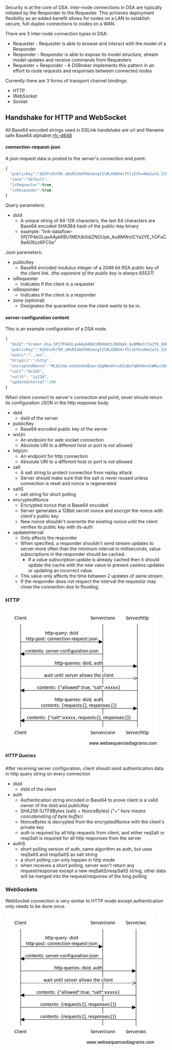 Security is at the core of DSA. Inter-node connections in DSA are typically initiated by the Responder to the Requester. This achieves deployment flexibility as an added benefit allows for nodes on a LAN to establish secure, full-duplex connections to nodes on a WAN.

There are 3 inter-node connection types in DSA:

* Requester - Requester is able to browse and interact with the model of a Responder
* Responder - Responder is able to expose its model structure, stream model updates and receive commands from Requesters
* Requester + Responder - A DSBroker implements this pattern in an effort to route requests and responses between connected nodes

Currently there are 3 forms of transport channel bindings:

* HTTP
* WebSocket
* Socket


## Handshake for HTTP and WebSocket

All Base64 encoded strings used in DSLink handshake are url and filename safe Base64 alphabet [rfc-4648](https://tools.ietf.org/html/rfc4648)
#### connection-request-json
A json request data is posted to the server's connection end point:
```javascript
{
  "publicKey":"AIHYvVkY5M_uMsRI4XmTH6nkngf2lMLXOOX4rfhliEYhv4Hw1wlb_I39Q5cw6a9zHSvonI8ZuG73HWLGKVlDmHGbYHWsWsXgrAouWt5H3AMGZl3hPoftvs0rktVsq0L_pz2Cp1h_7XGot87cLah5IV-AJ5bKBBFkXHOqOsIiDXNFhHjSI_emuRh01LmaN9_aBwfkyNq73zP8kY-hpb5mEG-sIcLvMecxsVS-guMFRCk_V77AzVCwOU52dmpfT5oNwiWhLf2n9A5GVyFxxzhKRc8NrfSdTFzKn0LvDPM29UDfzGOyWpfJCwrYisrftC3QbBD7e0liGbMCN5UgZsSssOk=",
  "zone":"default",
  "isRequester":true,
  "isResponder":true,
}
```

Query parameters:
 - dsId
     - A unique string of 64-128 characters, the last 64 characters are Base64 encoded SHA384 hash of the public-key binary
     - example: "link-dataflow-5PjTP4kGLqxAAykKBU1MDUb0diZNOUpk_Au8MWxtCYa2YE_hOFaC8eAO6zz6FC0e"
 
Json parameters:
 - publicKey
     - Base64 encoded modulus integer of a 2048 bit RSA public key of the client link. *(the exponent of the public key is always 65537)*
 - isRequester
     - Indicates if the client is a requester
 - isResponder
     - Indicates if the client is a responder
 - zone (optional)
     - Designates the quarantine zone the client wants to be in.

#### server-configuration content
This is an example configuration of a DSA node.     
```javascript
{
  "dsId":"broker-dsa-5PjTP4kGLqxAAykKBU1MDUb0diZNOUpk_Au8MWxtCYa2YE_hOFaC8eAO6zz6FC0e",
  "publicKey":"AIHYvVkY5M_uMsRI4XmTH6nkngf2lMLXOOX4rfhliEYhv4Hw1wlb_I39Q5cw6a9zHSvonI8ZuG73HWLGKVlDmHGbYHWsWsXgrAouWt5H3AMGZl3hPoftvs0rktVsq0L_pz2Cp1h_7XGot87cLah5IV-AJ5bKBBFkXHOqOsIiDXNFhHjSI_emuRh01LmaN9_aBwfkyNq73zP8kY-hpb5mEG-sIcLvMecxsVS-guMFRCk_V77AzVCwOU52dmpfT5oNwiWhLf2n9A5GVyFxxzhKRc8NrfSdTFzKn0LvDPM29UDfzGOyWpfJCwrYisrftC3QbBD7e0liGbMCN5UgZsSssOk=",
  "wsUri":"../ws",
  "httpUri":"/http",
  "encryptedNonce":"MLbkJdw-eXdJe4zOEwwriEgNWuOtvsOIoBoTqW3kAx4iWMycVbn04zYSyKLtY6NeRaMY1I09-v2E_gDjRyMNSe04YCWp7KWmuWIGYRiFHwmNF9qSMI99NqxB0HJ768Rj_tLVbtbouUPiWn5oscpJTxbf7QklWsBZ6p0vC745sQbzwgBDsdXhiyiXek3FHQPJBEHBlkmiDEo5_j7_Y2FYvSeENyyoSfH2NmVgrKU5y1TGrLW6lz_5UfSH0PIEGhkNHzzBnDzR5Cka0-Rhqalvh2ygObYVXHlNihe7cZECYYSXqUkkO88y9MTr_aZYtGERjEzfsvDFtdE55gSahHM2Cw==",
  "salt":"0x205",
  "saltS": "1x218",
  "updateInterval":200
}
```
When client connect to server's connection end point, sever should return its configuration JSON in the http response body

 - dsId
    - dsId of the server
 - publicKey
    - Base64 encoded public key of the server
 - wsUri
    - An endpoint for web socket connection
    - Absolute URI to a different host or port is not allowed
 - httpUri
    - An endpoint for http connection
    - Absolute URI to a different host or port is not allowed
 - salt
    - A salt string to protect connection from replay attack
    - Server should make sure that the salt is never reused unless connection is reset and nonce is regenerated
 - saltS
    - salt string for short polling
 - encryptedNonce
    - Encrypted nonce that is Base64 encoded
    - Server generates a 128bit secret nonce and encrypt the nonce with client's public key
    - New nonce shouldn't overwrite the existing nonce until the client verifies its public key with ds-auth
 - updateInterval
    - Only affects the responder
    - When specified, a responder shouldn't send stream updates to server more often than the minimum interval in milliseconds, value subscriptions in the responder should be cached.
       - If a value subscription update is already cached then it should update the cache with the new value to prevent useless updates or updating an incorrect value.
    - This value only affects the time between 2 updates of same stream.
    - If the responder does not respect the interval the requestor may close the connection due to flooding.

### HTTP

![](https://raw.githubusercontent.com/IOT-DSA/docs/master/images/http_handshake.png)

##### HTTP Queries
After receiving server configuration, client should send authentication data in http query string on every connection
 - dsId
    - dsId of the client
 - auth
    - Authentication string encoded in Base64 to prove client is a valid owner of the dsId and publicKey
    - SHA256 (UTF8Bytes (salt) + NonceBytes) *("+" here means concatenating of byte buffer)*
    - NonceBytes is decrypted from the encryptedNonce with the client's private key
    - auth is required by all http requests from client, and either reqSalt or respSalt is required for all http responses from the server
 - authS
    - short polling version of auth, same algorithm as auth, but uses reqSaltS and respSaltS as salt string
    - a short polling can only happen in http mode
    - when receives a short polling, server won't return any request/response except a new reqSaltS/respSaltS string, other data will be merged into the request/response of the long polling

### WebSockets

WebSocket connection is very similar to HTTP mode except authentication only needs to be done once.

![](https://raw.githubusercontent.com/IOT-DSA/docs/master/images/ws_handshake.png)
